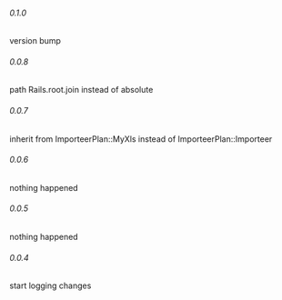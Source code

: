 ###### 0.1.0
version bump

###### 0.0.8
path Rails.root.join instead of absolute

###### 0.0.7
inherit from ImporteerPlan::MyXls instead of ImporteerPlan::Importeer

###### 0.0.6
nothing happened

###### 0.0.5
nothing happened

###### 0.0.4
start logging changes